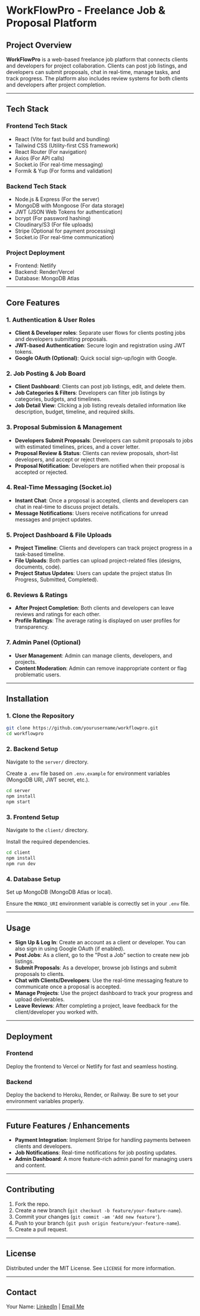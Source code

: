 # **WorkFlowPro - Freelance Job & Proposal Platform**

## **Project Overview**

**WorkFlowPro** is a web-based freelance job platform that connects clients and developers for project collaboration. Clients can post job listings, and developers can submit proposals, chat in real-time, manage tasks, and track progress. The platform also includes review systems for both clients and developers after project completion.

---

## **Tech Stack**

### **Frontend Tech Stack**

- React (Vite for fast build and bundling)
- Tailwind CSS (Utility-first CSS framework)
- React Router (For navigation)
- Axios (For API calls)
- Socket.io (For real-time messaging)
- Formik & Yup (For forms and validation)

### **Backend Tech Stack**

- Node.js & Express (For the server)
- MongoDB with Mongoose (For data storage)
- JWT (JSON Web Tokens for authentication)
- bcrypt (For password hashing)
- Cloudinary/S3 (For file uploads)
- Stripe (Optional for payment processing)
- Socket.io (For real-time communication)

### **Project Deployment**

- Frontend: Netlify
- Backend: Render/Vercel
- Database: MongoDB Atlas

---

## **Core Features**

### 1. **Authentication & User Roles**

- **Client & Developer roles**: Separate user flows for clients posting jobs and developers submitting proposals.
- **JWT-based Authentication**: Secure login and registration using JWT tokens.
- **Google OAuth (Optional)**: Quick social sign-up/login with Google.

### 2. **Job Posting & Job Board**

- **Client Dashboard**: Clients can post job listings, edit, and delete them.
- **Job Categories & Filters**: Developers can filter job listings by categories, budgets, and timelines.
- **Job Detail View**: Clicking a job listing reveals detailed information like description, budget, timeline, and required skills.

### 3. **Proposal Submission & Management**

- **Developers Submit Proposals**: Developers can submit proposals to jobs with estimated timelines, prices, and a cover letter.
- **Proposal Review & Status**: Clients can review proposals, short-list developers, and accept or reject them.
- **Proposal Notification**: Developers are notified when their proposal is accepted or rejected.

### 4. **Real-Time Messaging (Socket.io)**

- **Instant Chat**: Once a proposal is accepted, clients and developers can chat in real-time to discuss project details.
- **Message Notifications**: Users receive notifications for unread messages and project updates.

### 5. **Project Dashboard & File Uploads**

- **Project Timeline**: Clients and developers can track project progress in a task-based timeline.
- **File Uploads**: Both parties can upload project-related files (designs, documents, code).
- **Project Status Updates**: Users can update the project status (In Progress, Submitted, Completed).

### 6. **Reviews & Ratings**

- **After Project Completion**: Both clients and developers can leave reviews and ratings for each other.
- **Profile Ratings**: The average rating is displayed on user profiles for transparency.

### 7. **Admin Panel (Optional)**

- **User Management**: Admin can manage clients, developers, and projects.
- **Content Moderation**: Admin can remove inappropriate content or flag problematic users.

---

## **Installation**

### **1. Clone the Repository**

```bash
git clone https://github.com/yourusername/workflowpro.git
cd workflowpro
```

### **2. Backend Setup**

Navigate to the `server/` directory.

Create a `.env` file based on `.env.example` for environment variables (MongoDB URI, JWT secret, etc.).

```bash
cd server
npm install
npm start
```

### **3. Frontend Setup**

Navigate to the `client/` directory.

Install the required dependencies.

```bash
cd client
npm install
npm run dev
```

### **4. Database Setup**

Set up MongoDB (MongoDB Atlas or local).

Ensure the `MONGO_URI` environment variable is correctly set in your `.env` file.

---

## **Usage**

- **Sign Up & Log In**: Create an account as a client or developer. You can also sign in using Google OAuth (if enabled).
- **Post Jobs**: As a client, go to the "Post a Job" section to create new job listings.
- **Submit Proposals**: As a developer, browse job listings and submit proposals to clients.
- **Chat with Clients/Developers**: Use the real-time messaging feature to communicate once a proposal is accepted.
- **Manage Projects**: Use the project dashboard to track your progress and upload deliverables.
- **Leave Reviews**: After completing a project, leave feedback for the client/developer you worked with.

---

## **Deployment**

### **Frontend**

Deploy the frontend to Vercel or Netlify for fast and seamless hosting.

### **Backend**

Deploy the backend to Heroku, Render, or Railway. Be sure to set your environment variables properly.

---

## **Future Features / Enhancements**

- **Payment Integration**: Implement Stripe for handling payments between clients and developers.
- **Job Notifications**: Real-time notifications for job posting updates.
- **Admin Dashboard**: A more feature-rich admin panel for managing users and content.

---

## **Contributing**

1. Fork the repo.
2. Create a new branch (`git checkout -b feature/your-feature-name`).
3. Commit your changes (`git commit -am 'Add new feature'`).
4. Push to your branch (`git push origin feature/your-feature-name`).
5. Create a pull request.

---

## **License**

Distributed under the MIT License. See `LICENSE` for more information.

---

## **Contact**

Your Name: [LinkedIn](https://www.linkedin.com/in/hernani-silva-webdev) | [Email Me](mailto:hcsilvamatos5@gmail.com)
